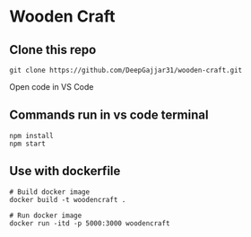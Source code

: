 # Wooden Craft

## Clone this repo
    git clone https://github.com/DeepGajjar31/wooden-craft.git

Open code in VS Code

## Commands run in vs code terminal
    npm install
    npm start

## Use with dockerfile
    # Build docker image
    docker build -t woodencraft .

    # Run docker image
    docker run -itd -p 5000:3000 woodencraft
